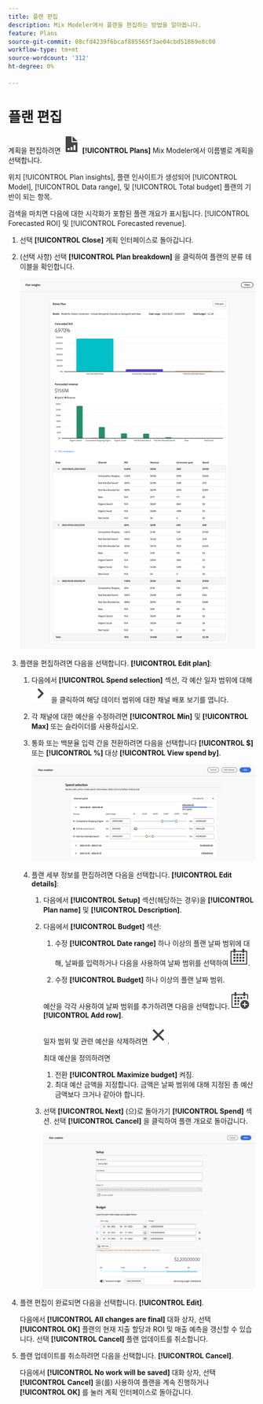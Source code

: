```yaml
---
title: 플랜 편집
description: Mix Modeler에서 플랜을 편집하는 방법을 알아봅니다.
feature: Plans
source-git-commit: 08cfd4239f6bcaf885565f3ae04cbd51869e8c00
workflow-type: tm+mt
source-wordcount: '312'
ht-degree: 0%

---
```



# 플랜 편집

계획을 편집하려면 ![피판](../assets/icons/FileChart.svg) **[!UICONTROL Plans]** Mix Modeler에서 이름별로 계획을 선택합니다.

위치 [!UICONTROL Plan insights], 플랜 인사이트가 생성되어 [!UICONTROL Model], [!UICONTROL Data range], 및 [!UICONTROL Total budget] 플랜의 기반이 되는 항목.

검색을 마치면 다음에 대한 시각화가 포함된 플랜 개요가 표시됩니다. [!UICONTROL Forecasted ROI] 및 [!UICONTROL Forecasted revenue].

1. 선택 **[!UICONTROL Close]** 계획 인터페이스로 돌아갑니다.

1. (선택 사항) 선택 **[!UICONTROL Plan breakdown]** 을 클릭하여 플랜의 분류 테이블을 확인합니다.

   ![플랜 개요](../assets/overview-plan.png)

1. 플랜을 편집하려면 다음을 선택합니다. **[!UICONTROL Edit plan]**:

   1. 다음에서 **[!UICONTROL Spend selection]** 섹션, 각 예산 일자 범위에 대해 ![펼침](../assets/icons/ChevronRight.svg) 을 클릭하여 해당 데이터 범위에 대한 채널 배포 보기를 엽니다.

   1. 각 채널에 대한 예산을 수정하려면 **[!UICONTROL Min]** 및 **[!UICONTROL Max]** 또는 슬라이더를 사용하십시오.

   1. 통화 또는 백분율 입력 간을 전환하려면 다음을 선택합니다 **[!UICONTROL $]** 또는 **[!UICONTROL %]** 대상 **[!UICONTROL View spend by]**.

      ![비용 선택](../assets/spend-selection.png)

   1. 플랜 세부 정보를 편집하려면 다음을 선택합니다. **[!UICONTROL Edit details]**:

      1. 다음에서 **[!UICONTROL Setup]** 섹션(해당하는 경우)을 **[!UICONTROL Plan name]** 및 **[!UICONTROL Description]**.

      1. 다음에서 **[!UICONTROL Budget]** 섹션:

         1. 수정 **[!UICONTROL Date range]** 하나 이상의 플랜 날짜 범위에 대해, 날짜를 입력하거나 다음을 사용하여 날짜 범위를 선택하여 ![캘린더](../assets/icons/Calendar.svg).

         1. 수정 **[!UICONTROL Budget]** 하나 이상의 플랜 날짜 범위.

         예산을 각각 사용하여 날짜 범위를 추가하려면 다음을 선택합니다. ![캘린더 추가](../assets/icons/CalendarAdd.svg) **[!UICONTROL Add row]**.

         일자 범위 및 관련 예산을 삭제하려면 ![닫기](../assets/icons/Close.svg).

         최대 예산을 정의하려면

         1. 전환 **[!UICONTROL Maximize budget]** 켜짐.
         1. 최대 예산 금액을 지정합니다. 금액은 날짜 범위에 대해 지정된 총 예산 금액보다 크거나 같아야 합니다.

      1. 선택 **[!UICONTROL Next]** (으)로 돌아가기 **[!UICONTROL Spend]** 섹션. 선택 **[!UICONTROL Cancel]** 을 클릭하여 플랜 개요로 돌아갑니다.

         ![플랜 세부 정보](../assets/plan-details.png)


1. 플랜 편집이 완료되면 다음을 선택합니다. **[!UICONTROL Edit]**.

   다음에서 **[!UICONTROL All changes are final]** 대화 상자, 선택 **[!UICONTROL OK]** 플랜의 현재 지출 할당과 ROI 및 매출 예측을 갱신할 수 있습니다. 선택 **[!UICONTROL Cancel]** 플랜 업데이트를 취소합니다.

1. 플랜 업데이트를 취소하려면 다음을 선택합니다. **[!UICONTROL Cancel]**.

   다음에서 **[!UICONTROL No work will be saved]** 대화 상자, 선택 **[!UICONTROL Cancel]** 을(를) 사용하여 플랜을 계속 진행하거나 **[!UICONTROL OK]** 를 눌러 계획 인터페이스로 돌아갑니다.

